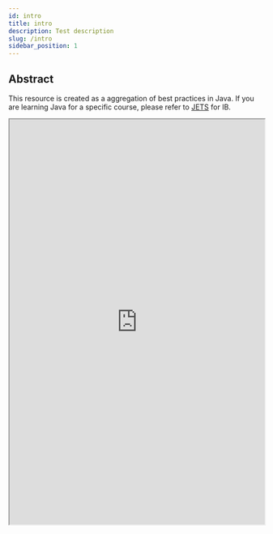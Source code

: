```yaml
---
id: intro
title: intro
description: Test description
slug: /intro
sidebar_position: 1
---
```


## Abstract

This resource is created as a aggregation of best practices in Java. If you are learning Java for a specific course, please refer to [JETS](https://wyattau.github.io/WyattsNotes/docs/docs_IB-notes/computer-science/options/oop/jets) for IB.

<div className="godbolt-container">
  <iframe
    width="100%"
    height="800"
    src="https://godbolt.org/e#z:OYLghAFBqd5QCxAFwE4FN0BoCWIIDGAtgIYDW6AgqsAM4gDkAtACIDCAspQNICiA%2BgCEAqgEkAMi34AVAJoAFXgFIAzCxboARgFdgDLAQD2RAA44ANulTiSAO2DaSwdKIAmIAFYkAbiQPbaZGMAeW1kEzCAMQt0WxIidEZ9ADMY%2Blh0Vxwg1DcQACYsVMs8gEYimLiEkHQAD3iTSwA6L18sUAZ9HFpRWwJzbVdMxgAGLtoOEhxbAGVDbVQCRIYx3Fpgk1jR/XM7YDyCJXzBI8EASjO1znJ0eVRDD3QCZEZS/Q8Qctt0AHdokvc%2BUu5kYAFZ9LZtlhDIxpBh0ABqI4qN5YF4rBiXCBIIxDXhZHK4fDFWLxRJ1BrNVp%2BZKGWzIGYEEiWT6FWn04S0W61KEfQq7eyeHx%2BLmWZ44On4WKuNiGAZESGglRYaXiaboABy2iImisnwAnFgTIZaNkJbZZfLFcrjabkOa1d8tTq9aVDaKnva6TNkCRUMhLdrrVgPeLvb7/Y7NdrdagDSGIwG5UGQEqE37kFHnbGDZdaPNFssIppzDgCAj%2BiRaLQERTTJYkQB2E4jSgI9sI4ul8uBEj28veQw4VwI0jTCA%2B1DTYBKUEnUEsBF%2BuhnJsttsdzepOLmBHTZAIn5ItQIgAcIywCIQx8X%2BQALJfSLVRMgrDeEaURiNVOvN1vpsyCKTtOFYIH6NaqIuRz5AiTQgEwkGnAAVMiRyggAAtBP5KK2f4djhG54bSqAIhA%2B4IgAnu%2B34qIIlHHmwV4/pRpynKuSjNgReF4a48wloiOCkMA76lE0IwIkwCL5GJCJIfRAD0TG0Vx3GbsB9iCNoFhDCR9xHpBCLfEe6nAJp2lWBAZzYbhqkdsRpHkbU1HMU5qiMT8Lmscc7GcTZtl/rx2j8QiGCAQZKhNKCskIk5ilHpJ0mgtZhH%2BR2gXBQAXiRBkXgiGU4M5yl%2Bal7bkQVOXJSVm4/AgMSkVlSFZUixx5TgjXlSobAGXeMlHAAbP1e4MaOJDPq%2BqA%2Bb%2BVU8XxDbIKY74NU1kn5e1zV0aF5iVdNf75e%2B%2BSNaga2nHuQnbTtHZNQZ80mOdF17l5JxFSlJUcSwKnTXpTQkCYmy2K4ZE3gZT4vm%2BqiRAiYAMJD0MgKB4FNAQYGoJQyCA2h8OoLQTSWPYyAIJZFx3apb0fbZMwUYE6BEE08zIE0JhTvS5i2BAelWc9JONu9xWk62fOUJiWAggw4JYJCGLQjU9T1ugLTCmi2wXFgZAgI2on6qUjann1%2BT3n1jaa42D4i3e%2BhEKmF4S6sMKdCGnyKxiWIwIgIB0xEyBEoQxhmJYqAamSjAeK4ZBSaJIxNPkKR0gyTIsqUbIx5y3K8g7aCYMODs/KgP2vELIti9b%2Bi26E4RhAihjJAiweh/k4eR6RsqmDE2X5CiZz6OiYxYjiPst17RjN37Qq%2BHXIxshY430BAmhQpoAGoBRedYPPcSL8EmiPM8y%2BDwk9LBLY5hL5LQw6MAbDMuY9AMKiQykPYLInzgGDit46DX6sdRPGEyyrPu6Ai1WKWTQOdF6yiGFCNAgll5v1QJoE06AND32AKWQUTsii7DoAANRwL8DYWwb7R3pIyZkiRSgPnZMgZO8geSSw%2BOUAUoBqTCxwJodIlloQmC9LYa%2BxdYFTiGOwvMADPTmilP9QMCoHaqnVNmV0RoTRmjpJIyE5RbRKNsFmGM8jQzcJ9BmFRDtdHmn0ZGWR2i4zlF7P6QxVjExaJdJYy46cyHAjBBCKEttq4hzDmJBuEA4SYGau3TuStLgIHQCQHS%2BA3EMDNlgC2oIraeKSPbC8XdMSXFVp%2BC8IsVAeMlrbUJTtLiwNNJKO8QA%3D%3D"
    title="Compiler Explorer"
    sandbox="allow-scripts allow-same-origin"
    loading="lazy"
  ></iframe>
</div>

